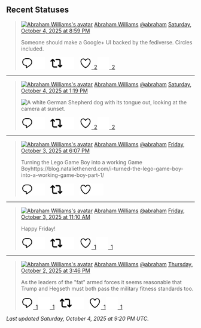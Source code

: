 ## Recent Statuses

> <a href="https://indieweb.social/@abraham"><img alt="Abraham Williams's avatar" src="https://cdn.masto.host/indiewebsocial/accounts/avatars/109/292/540/382/343/163/original/d00f2e03ce9c85b1.jpg" height="24" width="24" ></a> [Abraham Williams](https://indieweb.social/@abraham) [@abraham](https://indieweb.social/@abraham) [Saturday, October 4, 2025 at 8:59 PM](https://indieweb.social/@abraham/115317904388684224)
>
> Someone should make a Google+ UI backed by the fediverse. Circles included.
>
> [![Reply](./images/reply_light.svg#gh-light-mode-only "Reply")](https://indieweb.social/@abraham/115317904388684224#gh-light-mode-only)[![Reply](./images/reply.svg#gh-dark-mode-only "Reply")](https://indieweb.social/@abraham/115317904388684224#gh-dark-mode-only)&emsp;[![Boost](./images/retweet_light.svg#gh-light-mode-only "Boost")](https://indieweb.social/@abraham/115317904388684224#gh-light-mode-only)[![Boost](./images/retweet.svg#gh-dark-mode-only "Boost")](https://indieweb.social/@abraham/115317904388684224#gh-dark-mode-only)&emsp;[![Favorite](./images/like_light.svg#gh-light-mode-only "Favorite")&ensp;2](https://indieweb.social/@abraham/115317904388684224#gh-light-mode-only)[![Favorite](./images/like.svg#gh-dark-mode-only "Favorite")&ensp;2](https://indieweb.social/@abraham/115317904388684224#gh-dark-mode-only)


---

> <a href="https://indieweb.social/@abraham"><img alt="Abraham Williams's avatar" src="https://cdn.masto.host/indiewebsocial/accounts/avatars/109/292/540/382/343/163/original/d00f2e03ce9c85b1.jpg" height="24" width="24" ></a> [Abraham Williams](https://indieweb.social/@abraham) [@abraham](https://indieweb.social/@abraham) [Saturday, October 4, 2025 at 1:19 PM](https://indieweb.social/@abraham/115316096159259461)
>
> 
>
> ![A white German Shepherd dog with its tongue out, looking at the camera at sunset.](https://cdn.masto.host/indiewebsocial/media_attachments/files/115/316/094/631/563/049/original/0a2db222b37beea7.jpg)
>
> [![Reply](./images/reply_light.svg#gh-light-mode-only "Reply")](https://indieweb.social/@abraham/115316096159259461#gh-light-mode-only)[![Reply](./images/reply.svg#gh-dark-mode-only "Reply")](https://indieweb.social/@abraham/115316096159259461#gh-dark-mode-only)&emsp;[![Boost](./images/retweet_light.svg#gh-light-mode-only "Boost")](https://indieweb.social/@abraham/115316096159259461#gh-light-mode-only)[![Boost](./images/retweet.svg#gh-dark-mode-only "Boost")](https://indieweb.social/@abraham/115316096159259461#gh-dark-mode-only)&emsp;[![Favorite](./images/like_light.svg#gh-light-mode-only "Favorite")&ensp;2](https://indieweb.social/@abraham/115316096159259461#gh-light-mode-only)[![Favorite](./images/like.svg#gh-dark-mode-only "Favorite")&ensp;2](https://indieweb.social/@abraham/115316096159259461#gh-dark-mode-only)


---

> <a href="https://indieweb.social/@abraham"><img alt="Abraham Williams's avatar" src="https://cdn.masto.host/indiewebsocial/accounts/avatars/109/292/540/382/343/163/original/d00f2e03ce9c85b1.jpg" height="24" width="24" ></a> [Abraham Williams](https://indieweb.social/@abraham) [@abraham](https://indieweb.social/@abraham) [Friday, October 3, 2025 at 6:07 PM](https://indieweb.social/@abraham/115311565687952110)
>
> Turning the Lego Game Boy into a working Game Boyhttps://blog.nataliethenerd.com/i-turned-the-lego-game-boy-into-a-working-game-boy-part-1/
>
> [![Reply](./images/reply_light.svg#gh-light-mode-only "Reply")](https://indieweb.social/@abraham/115311565687952110#gh-light-mode-only)[![Reply](./images/reply.svg#gh-dark-mode-only "Reply")](https://indieweb.social/@abraham/115311565687952110#gh-dark-mode-only)&emsp;[![Boost](./images/retweet_light.svg#gh-light-mode-only "Boost")](https://indieweb.social/@abraham/115311565687952110#gh-light-mode-only)[![Boost](./images/retweet.svg#gh-dark-mode-only "Boost")](https://indieweb.social/@abraham/115311565687952110#gh-dark-mode-only)&emsp;[![Favorite](./images/like_light.svg#gh-light-mode-only "Favorite")](https://indieweb.social/@abraham/115311565687952110#gh-light-mode-only)[![Favorite](./images/like.svg#gh-dark-mode-only "Favorite")](https://indieweb.social/@abraham/115311565687952110#gh-dark-mode-only)


---

> <a href="https://indieweb.social/@abraham"><img alt="Abraham Williams's avatar" src="https://cdn.masto.host/indiewebsocial/accounts/avatars/109/292/540/382/343/163/original/d00f2e03ce9c85b1.jpg" height="24" width="24" ></a> [Abraham Williams](https://indieweb.social/@abraham) [@abraham](https://indieweb.social/@abraham) [Friday, October 3, 2025 at 11:10 AM](https://indieweb.social/@abraham/115309924322653173)
>
> Happy Friday!
>
> [![Reply](./images/reply_light.svg#gh-light-mode-only "Reply")](https://indieweb.social/@abraham/115309924322653173#gh-light-mode-only)[![Reply](./images/reply.svg#gh-dark-mode-only "Reply")](https://indieweb.social/@abraham/115309924322653173#gh-dark-mode-only)&emsp;[![Boost](./images/retweet_light.svg#gh-light-mode-only "Boost")](https://indieweb.social/@abraham/115309924322653173#gh-light-mode-only)[![Boost](./images/retweet.svg#gh-dark-mode-only "Boost")](https://indieweb.social/@abraham/115309924322653173#gh-dark-mode-only)&emsp;[![Favorite](./images/like_light.svg#gh-light-mode-only "Favorite")&ensp;1](https://indieweb.social/@abraham/115309924322653173#gh-light-mode-only)[![Favorite](./images/like.svg#gh-dark-mode-only "Favorite")&ensp;1](https://indieweb.social/@abraham/115309924322653173#gh-dark-mode-only)


---

> <a href="https://indieweb.social/@abraham"><img alt="Abraham Williams's avatar" src="https://cdn.masto.host/indiewebsocial/accounts/avatars/109/292/540/382/343/163/original/d00f2e03ce9c85b1.jpg" height="24" width="24" ></a> [Abraham Williams](https://indieweb.social/@abraham) [@abraham](https://indieweb.social/@abraham) [Thursday, October 2, 2025 at 3:46 PM](https://indieweb.social/@abraham/115305347165323242)
>
> As the leaders of the &quot;fat&quot; armed forces it seems reasonable that Trump and Hegseth must both pass the military fitness standards too.
>
> [![Reply](./images/reply_light.svg#gh-light-mode-only "Reply")&ensp;1](https://indieweb.social/@abraham/115305347165323242#gh-light-mode-only)[![Reply](./images/reply.svg#gh-dark-mode-only "Reply")&ensp;1](https://indieweb.social/@abraham/115305347165323242#gh-dark-mode-only)&emsp;[![Boost](./images/retweet_light.svg#gh-light-mode-only "Boost")](https://indieweb.social/@abraham/115305347165323242#gh-light-mode-only)[![Boost](./images/retweet.svg#gh-dark-mode-only "Boost")](https://indieweb.social/@abraham/115305347165323242#gh-dark-mode-only)&emsp;[![Favorite](./images/like_light.svg#gh-light-mode-only "Favorite")&ensp;1](https://indieweb.social/@abraham/115305347165323242#gh-light-mode-only)[![Favorite](./images/like.svg#gh-dark-mode-only "Favorite")&ensp;1](https://indieweb.social/@abraham/115305347165323242#gh-dark-mode-only)


_Last updated Saturday, October 4, 2025 at 9:20 PM UTC._
